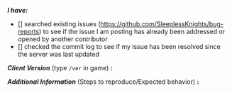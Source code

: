 <!-- place 'x' mark between square [] brackets to checkmark box -->

**_I have:_**

- [] searched existing issues (https://github.com/SleeplessKnights/bug-reports) to see if the issue I am posting has already been addressed or opened by another contributor
- [] checked the commit log to see if my issue has been resolved since the server was last updated


<!-- Issues will be closed without being looked into if the following information is missing (unless its not applicable). -->

**_Client Version_** (type `/ver` in game) **:** 


<!-- If there is a server you know we can reproduce this on right now, please mention it here. -->
**_Additional Information_** (Steps to reproduce/Expected behavior) **:** 


